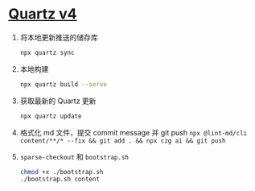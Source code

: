 # [Quartz v4](https://github.com/jackyzha0/quartz)

1. 将本地更新推送的储存库

    ```bash
    npx quartz sync
    ```

2. 本地构建

    ```bash
    npx quartz build --serve
    ```

3. 获取最新的 Quartz 更新

    ```bash
    npx quartz update
    ```

4. 格式化 md 文件，提交 commit message 并 git push
   `npx @lint-md/cli content/**/* --fix && git add . && npx czg ai && git push`

5. `sparse-checkout` 和 `bootstrap.sh`

   ```bash
   chmod +x ./bootstrap.sh
   ./bootstrap.sh content
   ```

